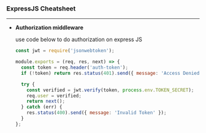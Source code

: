 ### ExpressJS Cheatsheet

------

- **Authorization middleware**

  use code below to do authorization on express JS

  ```javascript
  const jwt = require('jsonwebtoken');
  
  module.exports = (req, res, next) => {
    const token = req.header('auth-token');
    if (!token) return res.status(401).send({ message: 'Access Denied' });
  
    try {
      const verified = jwt.verify(token, process.env.TOKEN_SECRET);
      req.user = verified;
      return next();
    } catch (err) {
      res.status(400).send({ message: 'Invalid Token' });
    }
  };
  ```